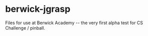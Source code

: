 # berwick-jgrasp
Files for use at Berwick Academy -- the very first alpha test for CS Challenge / pinball.
